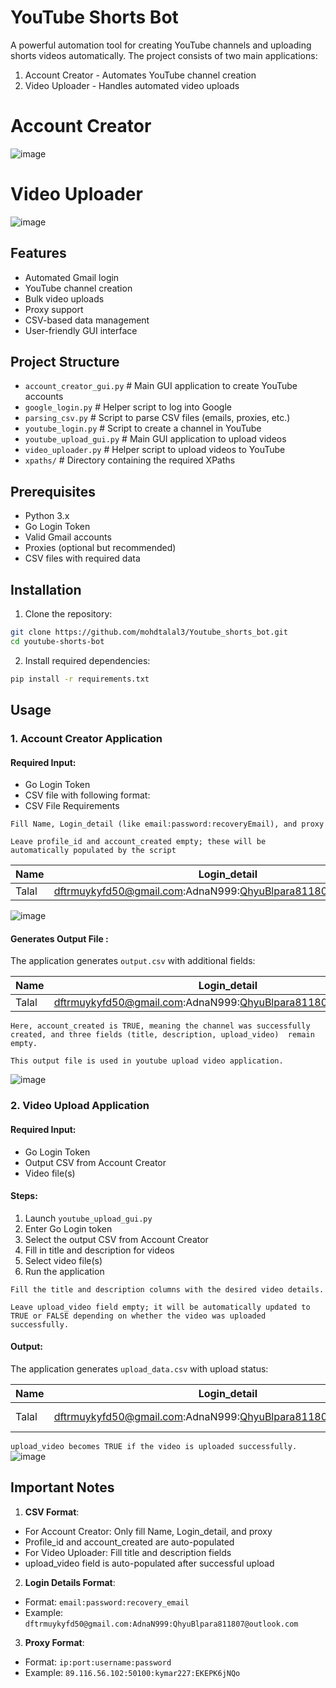 # YouTube Shorts Bot

A powerful automation tool for creating YouTube channels and uploading shorts videos automatically. The project consists of two main applications:
1. Account Creator - Automates YouTube channel creation
2. Video Uploader - Handles automated video uploads

# Account Creator
![image](https://github.com/user-attachments/assets/f0b407be-9c76-4057-bf6b-5028ae6fb398)

# Video Uploader 
![image](https://github.com/user-attachments/assets/96490219-4c7a-4ae0-918c-5a1e72e6c0c6)

## Features

- Automated Gmail login  
- YouTube channel creation
- Bulk video uploads
- Proxy support 
- CSV-based data management
- User-friendly GUI interface

## Project Structure

- `account_creator_gui.py`      # Main GUI application to create YouTube accounts
- `google_login.py`             # Helper script to log into Google
- `parsing_csv.py`              # Script to parse CSV files (emails, proxies, etc.)
- `youtube_login.py`            # Script to create a channel in YouTube
- `youtube_upload_gui.py`       # Main GUI application to upload videos
- `video_uploader.py`           # Helper script to upload videos to YouTube
- `xpaths/`                     # Directory containing the required XPaths

## Prerequisites

- Python 3.x
- Go Login Token
- Valid Gmail accounts
- Proxies (optional but recommended)
- CSV files with required data

## Installation

1. Clone the repository:
```bash 
git clone https://github.com/mohdtalal3/Youtube_shorts_bot.git
cd youtube-shorts-bot
```
2. Install required dependencies:
```bash 
pip install -r requirements.txt
```
## Usage

### 1. Account Creator Application

#### Required Input:
- Go Login Token
- CSV file with following format:
- CSV File Requirements

`Fill Name, Login_detail (like email:password:recoveryEmail), and proxy`

`Leave profile_id and account_created empty; these will be automatically populated by the script`

| Name | Login_detail | proxy | profile_id | account_created |
|------|--------------|-------|------------|-----------------|
| Talal | dftrmuykyfd50@gmail.com:AdnaN999:QhyuBlpara811807@outlook.com | 89.116.56.102:50100:kymar227:EKEPK6jNQo | | |

![image](https://github.com/user-attachments/assets/d74919aa-8c63-41e1-8f4c-2f921c4433f0)



#### Generates Output File : 
The application generates `output.csv` with additional fields:

| Name | Login_detail | proxy | profile_id | account_created | title | description | upload_video |
|------|--------------|-------|------------|-----------------|-------|-------------|--------------|
| Talal | dftrmuykyfd50@gmail.com:AdnaN999:QhyuBlpara811807@outlook.com | 89.116.56.102:50100:kymar227:EKEPK6jNQo | 676c6acdde240c7932849b40 | TRUE | | | |
`Here, account_created is TRUE, meaning the channel was successfully created, and three fields (title, description, upload_video)  remain empty.`

`This output file is used in youtube upload video application.`

![image](https://github.com/user-attachments/assets/3838204a-2191-450e-aaa6-f8bc5b261505)


### 2. Video Upload Application

#### Required Input:
- Go Login Token
- Output CSV from Account Creator
- Video file(s)

#### Steps:
1. Launch `youtube_upload_gui.py`
2. Enter Go Login token
3. Select the output CSV from Account Creator
4. Fill in title and description for videos
5. Select video file(s)
6. Run the application

`Fill the title and description columns with the desired video details.`

`Leave upload_video field empty; it will be automatically updated to TRUE or FALSE depending on whether the video was uploaded successfully.`


 
#### Output:
The application generates `upload_data.csv` with upload status:

| Name | Login_detail | proxy | profile_id | account_created | title | description | upload_video |
|------|--------------|-------|------------|-----------------|-------|-------------|--------------|
| Talal | dftrmuykyfd50@gmail.com:AdnaN999:QhyuBlpara811807@outlook.com | 89.116.56.102:50100:kymar227:EKEPK6jNQo | 676c6acdde240c7932849b40 | TRUE | My Video | Video Description | TRUE |

`upload_video becomes TRUE if the video is uploaded successfully.`
![image](https://github.com/user-attachments/assets/c16ebe11-1864-4dd6-80c4-89ea8b340de4)


## Important Notes

1. **CSV Format**:
  - For Account Creator: Only fill Name, Login_detail, and proxy
  - Profile_id and account_created are auto-populated
  - For Video Uploader: Fill title and description fields
  - upload_video field is auto-populated after successful upload

2. **Login Details Format**:
  - Format: `email:password:recovery_email`  
  - Example: `dftrmuykyfd50@gmail.com:AdnaN999:QhyuBlpara811807@outlook.com`

3. **Proxy Format**:
  - Format: `ip:port:username:password`
  - Example: `89.116.56.102:50100:kymar227:EKEPK6jNQo`

